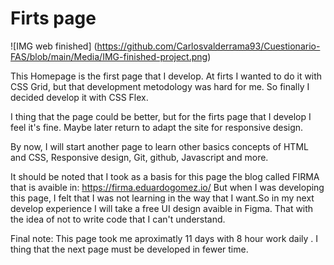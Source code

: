 # Firts page

![IMG web finished] (https://github.com/Carlosvalderrama93/Cuestionario-FAS/blob/main/Media/IMG-finished-project.png)

This Homepage is the first page that I develop.
At firts I wanted to do it with CSS Grid, but that development metodology was hard for me.
So finally I decided develop it with CSS Flex.

I thing that the page could be better, but for the firts page that I develop I feel it's fine.
Maybe later return to adapt the site for responsive design.

By now, I will start another page to learn other basics concepts of HTML and CSS, Responsive design, Git, github, Javascript and more.

It should be noted that I took as a basis for this page the blog called FIRMA that is avaible in: https://firma.eduardogomez.io/
But when I was developing this page, I felt that I was not learning in the way that I want.So in my next develop experience I will take a free UI design avaible in Figma. That with the idea of not to write code that I can't understand.

Final note: This page took me aproximatly 11 days with 8 hour work daily . I thing that the next page must be developed in fewer time.
